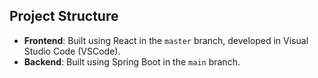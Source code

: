 ## Project Structure

- **Frontend**: Built using React in the `master` branch, developed in Visual Studio Code (VSCode).
- **Backend**: Built using Spring Boot in the `main` branch.
